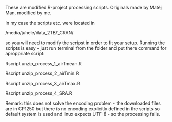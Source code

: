 These are modified R-project processing scripts. Originals made by Matěj Man, modified by me.

In my case the scripts etc. were located in 

/media/juhele/data_2TB/_CRAN/ 

so you will need to modify the scripst in order to fit your setup.
Running the scripts is easy - just run terminal from the folder and put there command for aproppriate script:

Rscript unzip_process_1_airTmean.R

Rscript unzip_process_2_airTmin.R

Rscript unzip_process_3_airTmax.R

Rscript unzip_process_4_SRA.R

Remark: this does not solve the encoding problem - the downloaded files are in CP1250 but there is no encoding explicitly defined in the scripts so default system is used and linux expects UTF-8 - so the processing fails.

